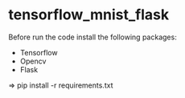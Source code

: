 # tensorflow_mnist_flask

Before run the code install the following packages:

- Tensorflow
- Opencv
- Flask

=> pip install -r requirements.txt 
